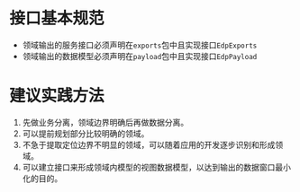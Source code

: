 # 接口基本规范

- 领域输出的服务接口必须声明在`exports`包中且实现接口`EdpExports`
- 领域输出的数据模型必须声明在`payload`包中且实现接口`EdpPayload`

# 建议实践方法

1. 先做业务分离，领域边界明确后再做数据分离。
1. 可以提前规划部分比较明确的领域。
1. 不急于提取定位边界不明显的领域，可以随着应用的开发逐步识别和形成领域。
1. 可以建立接口来形成领域内模型的视图数据模型，以达到输出的数据窗口最小化的目的。
